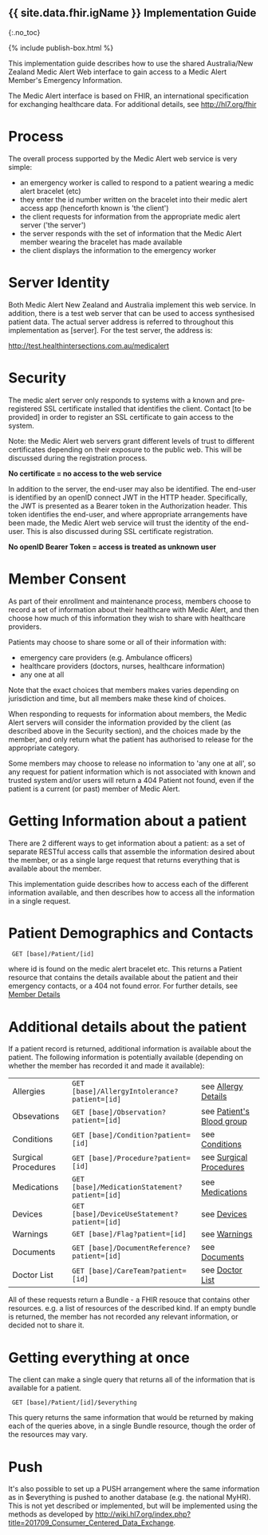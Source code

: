 ## {{ site.data.fhir.igName }} Implementation Guide
{:.no_toc}

{% include publish-box.html %}

This implementation guide describes how to use the shared Australia/New Zealand Medic Alert Web interface to gain access 
to a Medic Alert Member's Emergency Information. 

The Medic Alert interface is based on FHIR, an international specification for exchanging
healthcare data. For additional details, see <http://hl7.org/fhir>

# Process 

The overall process supported by the Medic Alert web service is very simple:

* an emergency worker is called to respond to a patient wearing a medic alert bracelet (etc)
* they enter the id number written on the bracelet into their medic alert access app (henceforth known is 'the client')
* the client requests for information from the appropriate medic alert server ('the server')
* the server responds with the set of information that the Medic Alert member wearing the bracelet has made available 
* the client displays the information to the emergency worker

# Server Identity 

Both Medic Alert New Zealand and Australia implement this web service. In addition, there is a test 
web server that can be used to access synthesised patient data. The actual server address is referred
to throughout this implementation as [server]. For the test server, the address is:

http://test.healthintersections.com.au/medicalert

# Security 

The medic alert server only responds to systems with a known and pre-registered SSL certificate installed
that identifies the client. Contact [to be provided] in order to register an SSL certificate to gain
access to the system. 

Note: the Medic Alert web servers grant different levels of trust to different certificates depending 
on their exposure to the public web. This will be discussed during the registration process.

**No certificate = no access to the web service**

In addition to the server, the end-user may also be identified. The end-user is identified by an openID
connect JWT in the HTTP header. Specifically, the JWT is presented as a Bearer token in the Authorization
header. This token identifies the end-user, and where appropriate arrangements have been made, the 
Medic Alert web service will trust the identity of the end-user. This is also discussed during SSL
certificate registration.

**No openID Bearer Token = access is treated as unknown user**

# Member Consent

As part of their enrollment and maintenance process, members choose to record a set of information about 
their healthcare with Medic Alert, and then choose how much of this information they wish to share with 
healthcare providers. 

Patients may choose to share some or all of their information with:
- emergency care providers (e.g. Ambulance officers)
- healthcare providers (doctors, nurses, healthcare information)
- any one at all

Note that the exact choices that members makes varies depending on jurisdiction and time, but all members make these kind of choices.

When responding to requests for information about members, the Medic Alert servers will consider the information provided by the client
(as described above in the Security section), and the choices made by the member, and only return what the patient has authorised to
release for the appropriate category. 

Some members may choose to release no information to 'any one at all', so any request for 
patient information which is not associated with known and trusted system and/or users 
will return a 404 Patient not found, even if the patient is a current (or past) member 
of Medic Alert.

# Getting Information about a patient 

There are 2 different ways to get information about a patient: as a set of separate RESTful access calls that assemble the information desired about the member, 
or as a single large request that returns everything that is available about the member. 

This implementation guide describes how to access each of the different information available, and then describes how to access all the information in a single
request.

# Patient Demographics and Contacts

~~~~~~~~
 GET [base]/Patient/[id]
~~~~~~~~

where id is found on the medic alert bracelet etc. This returns a Patient resource that contains the 
details available about the patient and their emergency contacts, or a 404 not found error. For further details, 
see [Member Details](StructureDefinition-Member.html)

# Additional details about the patient

If a patient record is returned, additional information is available about the patient. 
The following information is potentially available (depending on whether the member has recorded it and made it available):

<table>
 <tr><td>Allergies</td><td><code>GET [base]/AllergyIntolerance?patient=[id] </code></td><td>see <a href="StructureDefinition-Allergy.html">Allergy Details</a></td></tr>
 <tr><td>Obsevations</td><td><code>GET [base]/Observation?patient=[id] </code></td><td>see <a href="StructureDefinition-Observation.html">Patient's Blood group</a></td></tr>
 <tr><td>Conditions</td><td><code>GET [base]/Condition?patient=[id]</code></td><td>see <a href="StructureDefinition-Condition.html">Conditions</a></td></tr>
 <tr><td>Surgical Procedures</td><td><code>GET [base]/Procedure?patient=[id]</code></td><td>see <a href="StructureDefinition-Procedure.html">Surgical Procedures</a></td></tr>
 <tr><td>Medications</td><td><code>GET [base]/MedicationStatement?patient=[id]</code></td><td>see <a href="StructureDefinition-Medication.html">Medications</a></td></tr>
 <tr><td>Devices</td><td><code>GET [base]/DeviceUseStatement?patient=[id]</code></td><td>see <a href="StructureDefinition-DeviceUse.html">Devices</a></td></tr>
 <tr><td>Warnings</td><td><code>GET [base]/Flag?patient=[id]</code></td><td>see <a href="StructureDefinition-MedicalWarning.html">Warnings</a></td></tr>
 <tr><td>Documents</td><td><code>GET [base]/DocumentReference?patient=[id]</code></td><td>see <a href="StructureDefinition-Document.html">Documents</a></td></tr>
 <tr><td>Doctor List</td><td><code>GET [base]/CareTeam?patient=[id]</code></td><td>see <a href="StructureDefinition-DoctorList.html">Doctor List</a></td></tr>
</table>

All of these requests return a Bundle - a FHIR resouce that contains 
other resources. e.g. a list of resources of the described kind. If
an empty bundle is returned, the member has not recorded any relevant
information, or decided not to share it.

# Getting everything at once

The client can make a single query that returns all of the information that is available
for a patient. 

~~~~~~~~
 GET [base]/Patient/[id]/$everything
~~~~~~~~

This query returns the same information that would be returned by making each
of the queries above, in a single Bundle resource, though the order of the resources may vary.

# Push

It's also possible to set up a PUSH arrangement where the same information 
as in $everything is pushed to another database (e.g. the national MyHR). 
This is not yet described or implemented, but will be implemented using
the methods as developed by <http://wiki.hl7.org/index.php?title=201709_Consumer_Centered_Data_Exchange>.


